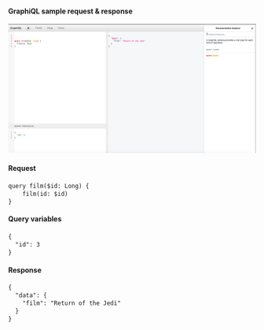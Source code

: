 #### GraphiQL sample request & response

![screenshot](https://github.com/surajcm/graphql-primer/blob/main/dev/graphiql_screen.png?raw=true)

#### Request
```
query film($id: Long) {
    film(id: $id) 
}
```

#### Query variables
```
{
  "id": 3
}
```

#### Response
```
{
  "data": {
    "film": "Return of the Jedi"
  }
}
```